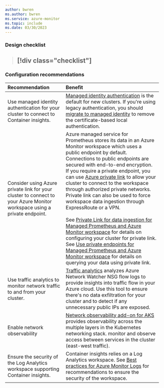 ```yaml
---
author: bwren
ms.author: bwren
ms.service: azure-monitor
ms.topic: include
ms.date: 03/30/2023
---
```


### Design checklist

> [!div class="checklist"]
> - 


### Configuration recommendations

| Recommendation | Benefit |
|:---|:---|
| Use managed identity authentication for your cluster to connect to Container insights. | [Managed identity authentication](../containers/container-insights-authentication.md) is the default for new clusters. If you're using legacy authentication, you should [migrate to managed identity](../containers/container-insights-authentication.md#how-to-enable) to remove the certificate-based local authentication. |
| Consider using Azure private link for your cluster to connect to your Azure Monitor workspace using a private endpoint.| Azure managed service for Prometheus stores its data in an Azure Monitor workspace which uses a public endpoint by default. Connections to public endpoints are secured with end-to-end encryption. If you require a private endpoint, you can use [Azure private link](../logs/private-link-security.md) to allow your cluster to connect to the workspace through authorized private networks. Private link can also be used to force workspace data ingestion through ExpressRoute or a VPN.<br><br>See [Private Link for data ingestion for Managed Prometheus and Azure Monitor workspace](../essentials/private-link-data-ingestion.md) for details on configuring your cluster for private link. See [Use private endpoints for Managed Prometheus and Azure Monitor workspace](../essentials/azure-monitor-workspace-private-endpoint.md) for details on querying your data using private link. |
| Use traffic analytics to monitor network traffic to and from your cluster. | [Traffic analytics](../../network-watcher/traffic-analytics.md) analyzes Azure Network Watcher NSG flow logs to provide insights into traffic flow in your Azure cloud. Use this tool to ensure there's no data exfiltration for your cluster and to detect if any unnecessary public IPs are exposed. |
| Enable network observability | [Network observability add-on for AKS](https://techcommunity.microsoft.com/t5/azure-observability-blog/comprehensive-network-observability-for-aks-through-azure/ba-p/3825852) provides observability across the multiple layers in the Kubernetes networking stack. monitor and observe access between services in the cluster (east-west traffic). |
| Ensure the security of the Log Analytics workspace supporting Container insights. | Container insights relies on a Log Analytics workspace. See [Best practices for Azure Monitor Logs](../best-practices-logs.md#security) for recommendations to ensure the security of the workspace. |

